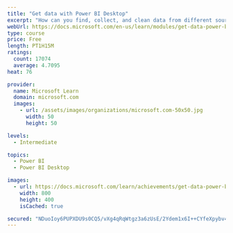 ```yaml
---
title: "Get data with Power BI Desktop"
excerpt: "How can you find, collect, and clean data from different sources? Power BI is a tool for making sense of your data. You will learn tricks to make data-gathering easier."
webUrl: https://docs.microsoft.com/en-us/learn/modules/get-data-power-bi/
type: course
price: Free
length: PT1H15M
ratings:
  count: 17074
  average: 4.7095
heat: 76

provider:
  name: Microsoft Learn
  domain: microsoft.com
  images:
    - url: /assets/images/organizations/microsoft.com-50x50.jpg
      width: 50
      height: 50

levels:
  - Intermediate

topics:
  - Power BI
  - Power BI Desktop

images:
  - url: https://docs.microsoft.com/learn/achievements/get-data-power-bi-desktop-social.png
    width: 800
    height: 400
    isCached: true

secured: "NDuoIoy6PUPXDU9s0CQ5/vXg4qRqWtgz3a6zUsE/2Ydem1x6I++CYfeXpybv4PBLF4RxH8F7APOgFamFgZ9m6KQWHj2Gsy8GIu6/bP6FhdmrPl6DLsDTeimyvLRC18ucsL87Gur2blHbC9IzhMM+/uoON9xlYMMnVMMczYmjyuvmVaQz7iUFMGNZCdKvuy5CettO/jFe2t78GBvH4jOgcHM+omMbw/iSMciXeYS0lotZ0quvm2ohM9VKGUTo5b950mA3up/Rm271ATtSoqFPta04LPQofyiN+ocKhFqMPqVfKFbUzqyj30Ag9+ukiVpVPUWTCQSK9nwIT3nla85GkQVWXOgWvw6+oYz8rksPtXBKGp/XsK0b+35BGrBhJ7Cps1i2znTGwM/KbUhFez41cCcIipcX9q+8JkPa2/tNAK1kGiVeq9uKyA5VN8OWTD7V;SEpOt3m1Ro7bPfDDjjTtZA=="
---
```


